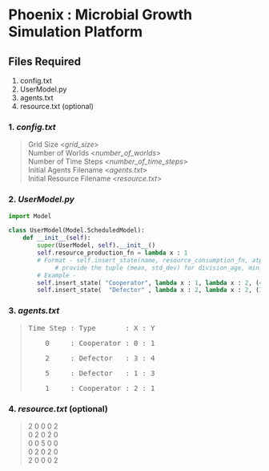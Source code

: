# Phoenix : Microbial Growth Simulation Platform

## Files Required
1. config.txt<br>
2. UserModel.py<br>
3. agents.txt<br>
4. resource.txt (optional)

### 1. *config.txt*
>Grid Size <*grid_size*><br>
>Number of Worlds <*number_of_worlds*><br>
>Number of Time Steps <*number_of_time_steps*><br>
>Initial Agents Filename <*agents.txt*><br>
>Initial Resource Filename <*resource.txt*><br>

### 2. *UserModel.py*
```python
import Model

class UserModel(Model.ScheduledModel):
	def __init__(self):
		super(UserModel, self).__init__()
		self.resource_production_fn = lambda x : 1 
		# Format - self.insert_state(name, resource_consumption_fn, atp_production_fn, division_age, min_atp_req_to_divide, no_of_div_before_death)
			 # provide the tuple (mean, std_dev) for division_age, min_atp_req_to_divide, no_of_div_before_death.
		# Example -
		self.insert_state( "Cooperator", lambda x : 1, lambda x : 2, (4, 1), (3, 1), (5, 3) )
		self.insert_state(  "Defector" , lambda x : 2, lambda x : 2, (3, 1), (5, 2), (6, 2) )
```

### 3. *agents.txt*
><pre>Time Step : Type       : X : Y</pre>
><pre>    0     : Cooperator : 0 : 1</pre>
><pre>    2     : Defector   : 3 : 4</pre>
><pre>    5     : Defector   : 1 : 3</pre>
><pre>    1     : Cooperator : 2 : 1</pre>


### 4. *resource.txt* (optional)
>2 0 0 0 2<br>
>0 2 0 2 0<br>
>0 0 5 0 0<br>
>0 2 0 2 0<br>
>2 0 0 0 2<br>

